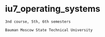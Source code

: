 # iu7_operating_systems
    3nd course, 5th, 6th semesters

    Bauman Moscow State Technical University
